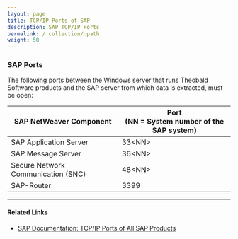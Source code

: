 ```yaml
---
layout: page
title: TCP/IP Ports of SAP
description: SAP TCP/IP Ports
permalink: /:collection/:path
weight: 50
---
```



### SAP Ports

The following ports between the Windows server that runs Theobald Software products and the SAP server from which data is extracted, must be open:

| SAP NetWeaver Component | Port<br> (NN = System number of the SAP system) |
| ------------- |----------|
| SAP Application Server | 33\<NN> |
| SAP Message Server | 36\<NN> |
| Secure Network Communication (SNC)| 48\<NN\> |
| SAP-Router | 3399 |

*****
#### Related Links
- [SAP Documentation: TCP/IP Ports of All SAP Products](https://help.sap.com/viewer/ports)